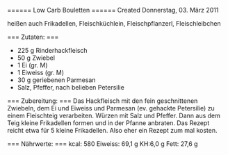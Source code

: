
====== Low Carb Bouletten ======
Created Donnerstag, 03. März 2011

heißen auch Frikadellen, Fleischküchlein, Fleischpflanzerl, Fleischleibchen

=== Zutaten: ===
* 225 g Rinderhackfleisch
* 50 g Zwiebel
* 1 Ei (gr. M)
* 1 Eiweiss (gr. M)
* 30 g geriebenen Parmesan
* Salz, Pfeffer, nach belieben Petersilie

=== Zubereitung: ===
Das Hackfleisch mit den fein geschnittenen Zwiebeln, dem Ei und Eiweiss und Parmesan (ev. gehackte Petersilie) zu einem Fleischteig verarbeiten. Würzen mit Salz und Pfeffer.
Dann aus dem Teig kleine Frikadellen formen und in der Pfanne anbraten.
Das Rezept reicht etwa für 5 kleine Frikadellen. Also eher ein Rezept zum mal kosten.

=== Nährwerte: ===
kcal: 580
Eiweiss: 69,1 g
KH:6,0 g
Fett: 27,6 g

